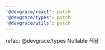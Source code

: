 ```yaml
---
'@devgrace/react': patch
'@devgrace/types': patch
'@devgrace/utils': patch
---
```


refac: @devgrace/types Nullable 적용
